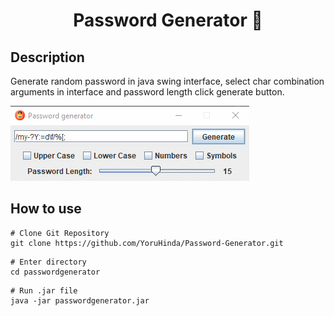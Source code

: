 <h1 align="center">Password Generator 🔐</h1>

## Description

Generate random password in java swing interface, select char combination arguments in interface and password length click generate button.

![passwordgenerator.gif](passwordgenerator.gif)

## How to use

````
# Clone Git Repository
git clone https://github.com/YoruHinda/Password-Generator.git
````

````
# Enter directory
cd passwordgenerator
````

````
# Run .jar file
java -jar passwordgenerator.jar
````
